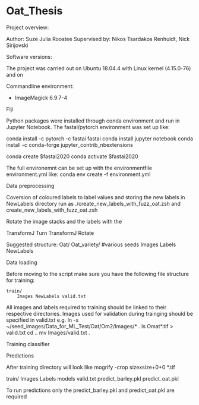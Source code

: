 # Oat_Thesis

Project overview:






Author: Suze Julia Roostee
Supervised by: Nikos Tsardakos Renhuldt, Nick Sirijovski

Software versions:

The project was carried out on Ubuntu 18.04.4 with Linux kernel (4.15.0-76) 
and on 

Commandline environment:
- ImageMagick 6.9.7-4

Fiji

Python packages were installed through conda environment and run in Jupyter Notebook. The fastai/pytorch environment was set up like:

conda install -c pytorch -c fastai fastai
conda install jupyter notebook
conda install -c conda-forge jupyter_contrib_nbextensions 

conda create $fastai2020 
conda activate $fastai2020

The full environemnt can be set up with the environmentfile environment.yml like:
conda env create -f environment.yml

Data preprocessing

Coversion of coloured labels to label values and storing the new labels in NewLabels directory
run as ./create_new_labels_with_fuzz_oat.zsh
and create_new_labels_with_fuzz_oat.zsh

Rotate the image stacks and the labels with the 

TransformJ Turn
TransformJ Rotate


Suggested structure:
Oat/
	Oat_variety/ #various seeds
		Images Labels NewLabels


Data loading

Before moving to the script make sure you have the following file structure for training:

	train/
		Images NewLabels valid.txt

All images and labels required to training should be linked to their respective directories. 
Images used for validation during trainging should be specified in valid.txt 
e.g.
ln -s ~/seed_images/Data_for_ML_Test/Oat/Om2/Images/* .
ls Omat*.tif > valid.txt
cd ..
mv Images/valid.txt .

Training classifier

Predictions

After training directory will look like
mogrify -crop sizexsize+0+0 *.tif


train/
	Images  Labels  models  valid.txt predict_barley.pkl predict_oat.pkl

To run predictions only the predict_barley.pkl and predict_oat.pkl are required
